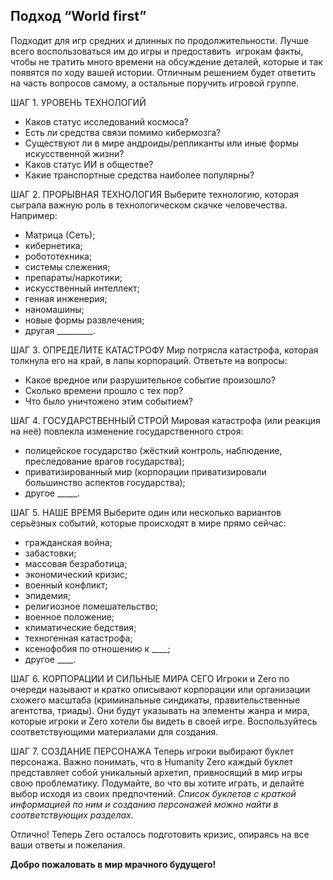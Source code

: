 ## Подход “World first”
Подходит для игр средних и длинных по продолжительности. Лучше всего воспользоваться им до игры и предоставить  игрокам факты, чтобы не тратить много времени на обсуждение деталей, которые и так появятся по ходу вашей истории. Отличным решением будет ответить на часть вопросов самому, а остальные поручить игровой группе.

ШАГ 1. УРОВЕНЬ ТЕХНОЛОГИЙ
- Каков статус исследований космоса?
- Есть ли средства связи помимо кибермозга?
- Существуют ли в мире андроиды/репликанты или иные формы искусственной жизни?
- Каков статус ИИ в обществе? 
- Какие транспортные средства наиболее популярны?

ШАГ 2. ПРОРЫВНАЯ ТЕХНОЛОГИЯ
Выберите технологию, которая сыграла важную роль в технологическом скачке человечества. Например: 
- Матрица (Сеть);
- кибернетика;
- робототехника;
- системы слежения;
- препараты/наркотики;
- искусственный интеллект;
- генная инженерия;
- наномашины;
- новые формы развлечения;
- другая _________.

ШАГ 3. ОПРЕДЕЛИТЕ КАТАСТРОФУ
Мир потрясла катастрофа, которая толкнула его на край, в лапы корпораций. Ответьте на вопросы:
- Какое вредное или разрушительное событие произошло? 
- Сколько времени прошло с тех пор? 
- Что было уничтожено этим событием?

ШАГ 4. ГОСУДАРСТВЕННЫЙ СТРОЙ
Мировая катастрофа (или реакция на неё) повлекла изменение государственного строя: 
- полицейское государство (жёсткий контроль, наблюдение, преследование врагов государства);
- приватизированный мир (корпорации приватизировали большинство аспектов государства);
- другое _____.

ШАГ 5. НАШЕ ВРЕМЯ
Выберите один или несколько вариантов серьёзных событий, которые происходят в мире прямо сейчас:
- гражданская война;
- забастовки;
- массовая безработица;
- экономический кризис;
- военный конфликт;
- эпидемия;
- религиозное помешательство;
- военное положение;
- климатические бедствия;
- техногенная катастрофа;
- ксенофобия по отношению к ____;
- другое ____. 

ШАГ 6. КОРПОРАЦИИ И СИЛЬНЫЕ МИРА СЕГО
Игроки и Zero по очереди называют и кратко описывают корпорации или организации схожего масштаба (криминальные синдикаты, правительственные агентства, триады). Они будут указывать на элементы жанра и мира, которые игроки и Zero хотели бы видеть в своей игре. Воспользуйтесь соответствующими материалами для создания. 

ШАГ 7. СОЗДАНИЕ ПЕРСОНАЖА
Теперь игроки выбирают буклет персонажа. Важно понимать, что в Humanity Zero каждый буклет представляет собой уникальный архетип, привносящий в мир игры свою проблематику. Подумайте, во что вы хотите играть, и делайте выбор исходя из своих предпочтений.
*Список буклетов с краткой информацией по ним и созданию персонажей можно найти в соответствующих разделах.*

Отлично! Теперь Zero осталось подготовить кризис, опираясь на все ваши ответы и пожелания. 

**Добро пожаловать в мир мрачного будущего!**